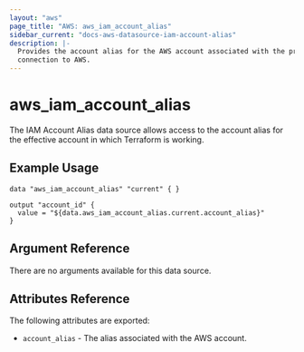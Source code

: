 ```yaml
---
layout: "aws"
page_title: "AWS: aws_iam_account_alias"
sidebar_current: "docs-aws-datasource-iam-account-alias"
description: |-
  Provides the account alias for the AWS account associated with the provider
  connection to AWS.
---
```


# aws\_iam\_account\_alias

The IAM Account Alias data source allows access to the account alias
for the effective account in which Terraform is working.

## Example Usage

```
data "aws_iam_account_alias" "current" { }

output "account_id" {
  value = "${data.aws_iam_account_alias.current.account_alias}"
}
```

## Argument Reference

There are no arguments available for this data source.

## Attributes Reference

The following attributes are exported:

* `account_alias` - The alias associated with the AWS account. 
